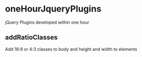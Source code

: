 # oneHourJqueryPlugins
jQuery Plugins developed within one hour

## addRatioClasses
Add 16:9 or 4:3 classes to body and height and width to elements
